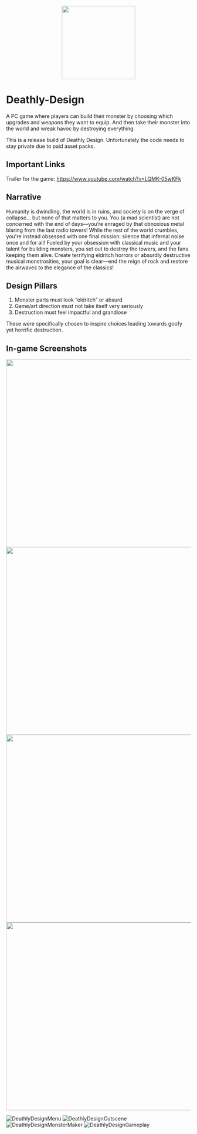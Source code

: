 <p align="center">
  <img src="https://github.com/user-attachments/assets/cd52742e-d361-4d9d-b162-02e64e9e8898" width="200" style="margin: 0 auto;"/>
</p>

# Deathly-Design
A PC game where players can build their monster by choosing which upgrades and weapons they want to equip. And then take their monster into the world and wreak havoc by destroying everything.

This is a release build of Deathly Design. Unfortunately the code needs to stay private due to paid asset packs. 

## Important Links
Trailer for the game: https://www.youtube.com/watch?v=LQMK-05wKFk

## Narrative
Humanity is dwindling, the world is in ruins, and society is on the verge of collapse… but none of that matters to you. You (a mad scientist) are not concerned with the end of days—you’re enraged by that obnoxious metal blaring from the last radio towers! While the rest of the world crumbles, you're instead obsessed with one final mission: silence that infernal noise once and for all! Fueled by your obsession with classical music and your talent for building monsters, you set out to destroy the towers, and the fans keeping them alive. Create terrifying eldritch horrors or absurdly destructive musical monstrosities, your goal is clear—end the reign of rock and restore the airwaves to the elegance of the classics!

## Design Pillars
1. Monster parts must look “eldritch” or absurd
2. Game/art direction must not take itself very seriously
3. Destruction must feel impactful and grandiose
   
These were specifically chosen to inspire choices leading towards goofy yet horrific destruction.

## In-game Screenshots
<img src="https://github.com/user-attachments/assets/fe14f4de-a6dd-4d13-a747-abed621a6261" height="512"/>
<img src="https://github.com/user-attachments/assets/821c4e61-58fa-48a4-ab3e-ba0834e7357b" height="512"/>
<img src="https://github.com/user-attachments/assets/59093296-4d68-41c8-9989-61142ab693a5" height="512"/>
<img src="https://github.com/user-attachments/assets/acdd4508-b957-4bcf-a861-eb5a384c5b3e" height="512"/>

![DeathlyDesignMenu](https://github.com/user-attachments/assets/fe14f4de-a6dd-4d13-a747-abed621a6261)
![DeathlyDesignCutscene](https://github.com/user-attachments/assets/821c4e61-58fa-48a4-ab3e-ba0834e7357b)
![DeathlyDesignMonsterMaker](https://github.com/user-attachments/assets/59093296-4d68-41c8-9989-61142ab693a5)
![DeathlyDesignGameplay](https://github.com/user-attachments/assets/acdd4508-b957-4bcf-a861-eb5a384c5b3e)
